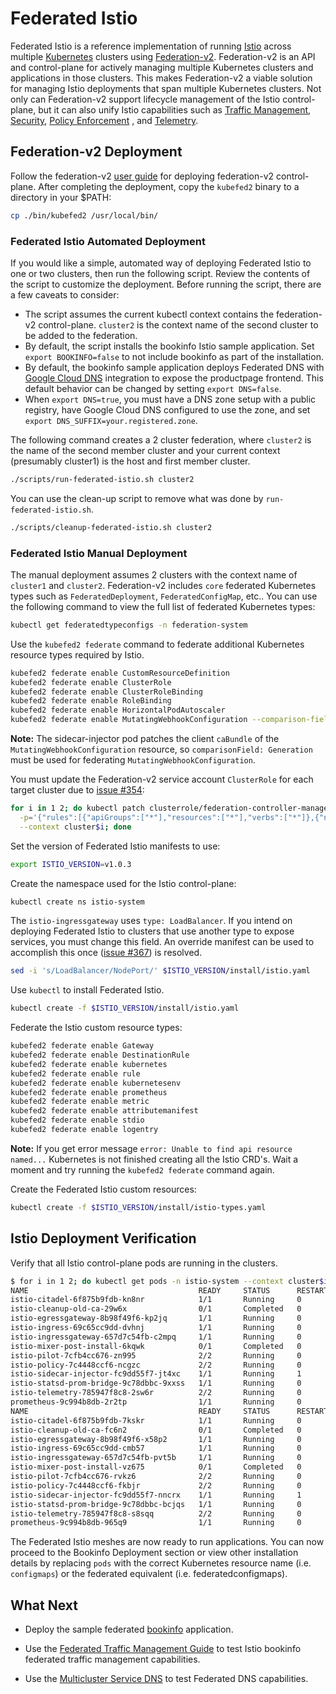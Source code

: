 # Federated Istio

Federated Istio is a reference implementation of running [Istio](https://istio.io/) across multiple
[Kubernetes](https://kubernetes.io/) clusters using [Federation-v2](https://github.com/kubernetes-sigs/federation-v2).
Federation-v2 is an API and control-plane for actively managing multiple Kubernetes clusters and applications in those
clusters. This makes Federation-v2 a viable solution for managing Istio deployments that span multiple Kubernetes
clusters. Not only can Federation-v2 support lifecycle management of the Istio control-plane, but it can also unify
Istio capabilities such as [Traffic Management](https://istio.io/docs/tasks/traffic-management/),
[Security](https://istio.io/docs/tasks/security/), [Policy Enforcement](https://istio.io/docs/tasks/policy-enforcement/)
, and [Telemetry](https://istio.io/docs/tasks/telemetry/).

## Federation-v2 Deployment
Follow the federation-v2 [user guide](https://github.com/kubernetes-sigs/federation-v2/blob/master/docs/userguide.md)
for deploying federation-v2 control-plane. After completing the deployment, copy the `kubefed2` binary to a directory in
your $PATH:
```bash
cp ./bin/kubefed2 /usr/local/bin/
```

### Federated Istio Automated Deployment

If you would like a simple, automated way of deploying Federated Istio to one or two clusters, then run the following
script. Review the contents of the script to customize the deployment. Before running the script, there are a few
caveats to consider:

- The script assumes the current kubectl context contains the federation-v2 control-plane. `cluster2` is the
context name of the second cluster to be added to the federation.
- By default, the script installs the bookinfo Istio sample application. Set `export BOOKINFO=false` to not include
bookinfo as part of the installation.
- By default, the bookinfo sample application deploys Federated DNS with
[Google Cloud DNS](https://cloud.google.com/dns/) integration to expose the productpage frontend. This default behavior
can be changed by setting `export DNS=false`.
- When `export DNS=true`, you must have a DNS zone setup with a public registry, have Google Cloud
DNS configured to use the zone, and set `export DNS_SUFFIX=your.registered.zone`.

The following command creates a 2 cluster federation, where `cluster2` is the name of the second member cluster and your
current context (presumably cluster1) is the host and first member cluster.

```bash
./scripts/run-federated-istio.sh cluster2
```

You can use the clean-up script to remove what was done by `run-federated-istio.sh`.
```bash
./scripts/cleanup-federated-istio.sh cluster2
```

### Federated Istio Manual Deployment

The manual deployment assumes 2 clusters with the context name of `cluster1` and `cluster2`. Federation-v2 includes
`core` federated Kubernetes types such as `FederatedDeployment`, `FederatedConfigMap`, etc.. You can use the following
command to view the full list of federated Kubernetes types:
```bash
kubectl get federatedtypeconfigs -n federation-system
```

Use the `kubefed2 federate` command to federate additional Kubernetes resource types required by Istio.
```bash
kubefed2 federate enable CustomResourceDefinition
kubefed2 federate enable ClusterRole
kubefed2 federate enable ClusterRoleBinding
kubefed2 federate enable RoleBinding
kubefed2 federate enable HorizontalPodAutoscaler
kubefed2 federate enable MutatingWebhookConfiguration --comparison-field=Generation
```
__Note:__ The sidecar-injector pod patches the client `caBundle` of the `MutatingWebhookConfiguration` resource,
so `comparisonField: Generation` must be used for federating `MutatingWebhookConfiguration`.

You must update the Federation-v2 service account `ClusterRole` for each target cluster due to
[issue #354](https://github.com/kubernetes-sigs/federation-v2/issues/354):
```bash
for i in 1 2; do kubectl patch clusterrole/federation-controller-manager:cluster$i-cluster1 \
  -p='{"rules":[{"apiGroups":["*"],"resources":["*"],"verbs":["*"]},{"nonResourceURLs":["/metrics"],"verbs":["get"]}]}' \
  --context cluster$i; done
```

Set the version of Federated Istio manifests to use:
```bash
export ISTIO_VERSION=v1.0.3
```

Create the namespace used for the Istio control-plane:
```bash
kubectl create ns istio-system
```

The `istio-ingressgateway` uses `type: LoadBalancer`. If you intend on deploying Federated Istio to clusters that use
another type to expose services, you must change this field. An override manifest can be used to accomplish this once
([issue #367](https://github.com/kubernetes-sigs/federation-v2/issues/367)) is resolved.
```bash
sed -i 's/LoadBalancer/NodePort/' $ISTIO_VERSION/install/istio.yaml
```

Use `kubectl` to install Federated Istio.
```bash
kubectl create -f $ISTIO_VERSION/install/istio.yaml
```

Federate the Istio custom resource types:
```bash
kubefed2 federate enable Gateway
kubefed2 federate enable DestinationRule
kubefed2 federate enable kubernetes
kubefed2 federate enable rule
kubefed2 federate enable kubernetesenv
kubefed2 federate enable prometheus
kubefed2 federate enable metric
kubefed2 federate enable attributemanifest
kubefed2 federate enable stdio
kubefed2 federate enable logentry
```
__Note:__ If you get error message `error: Unable to find api resource named...` Kubernetes is not finished creating all
the Istio CRD's. Wait a moment and try running the `kubefed2 federate` command again.

Create the Federated Istio custom resources:
```bash
kubectl create -f $ISTIO_VERSION/install/istio-types.yaml
```

## Istio Deployment Verification
Verify that all Istio control-plane pods are running in the clusters.
```bash
$ for i in 1 2; do kubectl get pods -n istio-system --context cluster$i; done
NAME                                      READY     STATUS      RESTARTS   AGE
istio-citadel-6f875b9fdb-kn8nr            1/1       Running     0          1m
istio-cleanup-old-ca-29w6x                0/1       Completed   0          1m
istio-egressgateway-8b98f49f6-kp2jq       1/1       Running     0          1m
istio-ingress-69c65cc9dd-dvhnj            1/1       Running     0          1m
istio-ingressgateway-657d7c54fb-c2mpq     1/1       Running     0          1m
istio-mixer-post-install-6kqwk            0/1       Completed   0          1m
istio-pilot-7cfb4cc676-zn995              2/2       Running     0          1m
istio-policy-7c4448ccf6-ncgzc             2/2       Running     0          1m
istio-sidecar-injector-fc9dd55f7-jt4xc    1/1       Running     1          1m
istio-statsd-prom-bridge-9c78dbbc-9xxss   1/1       Running     0          1m
istio-telemetry-785947f8c8-2sw6r          2/2       Running     0          1m
prometheus-9c994b8db-2r2tp                1/1       Running     0          1m
NAME                                      READY     STATUS      RESTARTS   AGE
istio-citadel-6f875b9fdb-7kskr            1/1       Running     0          1m
istio-cleanup-old-ca-fc6n2                0/1       Completed   0          1m
istio-egressgateway-8b98f49f6-x58p2       1/1       Running     0          1m
istio-ingress-69c65cc9dd-cmb57            1/1       Running     0          1m
istio-ingressgateway-657d7c54fb-pvt5b     1/1       Running     0          1m
istio-mixer-post-install-vz675            0/1       Completed   0          1m
istio-pilot-7cfb4cc676-rvkz6              2/2       Running     0          1m
istio-policy-7c4448ccf6-fkbjr             2/2       Running     0          1m
istio-sidecar-injector-fc9dd55f7-nncrx    1/1       Running     1          1m
istio-statsd-prom-bridge-9c78dbbc-bcjqs   1/1       Running     0          1m
istio-telemetry-785947f8c8-s8sqq          2/2       Running     0          1m
prometheus-9c994b8db-965q9                1/1       Running     0          1m
```

The Federated Istio meshes are now ready to run applications. You can now proceed to the Bookinfo Deployment
section or view other installation details by replacing `pods` with the correct Kubernetes resource name
(i.e. `configmaps`) or the federated equivalent (i.e. federatedconfigmaps).

## What Next

- Deploy the sample federated [bookinfo](docs/bookinfo.md) application.
- Use the [Federated Traffic Management Guide](docs/federated-traffic-management.md) to test Istio bookinfo federated
traffic management capabilities.

- Use the [Multicluster Service DNS](docs/multicluster-dns.md) to test Federated DNS capabilities.
